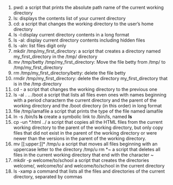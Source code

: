 1. pwd: a script that prints the absolute path name of the current working directory
2. ls: displays the contents list of your current directory
3. cd: a script that changes the working directory to the user’s home directory
4. ls -l:display current directory contents in a long format
5. ls -al: display current directory contents including hidden files
6. ls -aln: list files digit only
7. mkdir /tmp/my_first_directory: a script that creates a directory named my_first_directory in the /tmp/ directory
8. mv /tmp/betty /tmp/my_first_directory: Move the file betty from /tmp/ to /tmp/my_first_directory
9. rm /tmp/my_first_directory/betty: delete the file betty
10. rmdir /tmp/my_first_directory: delete the directory my_first_directory that is in the /tmp directory
11. cd - a script that changes the working directory to the previous one
12. ls -al . .. /boot a script that lists all files even ones with names beginning with a period charactern the current directory and the parent of the working directory and the /boot directory (in this order) in long format
13. file /tmp/iamafile a script that prints the type of the file named iamafile
14. ln -s /bin/ls __ls__ create a symbolic link to /bin/ls, named __ls__
15. cp -un *.html ../ a script that copies all the HTML files from the current working directory to the parent of the working directory, but only copy files that did not exist in the parent of the working directory or were newer than the versions in the parent of the working directory.
16. mv [[:upper:]]* /tmp/u a script that moves all files beginning with an uppercase letter to the directory /tmp/u
rm *~  a script that deletes all files in the current working directory that end with the character ~
17. mkdir -p welcome/to/school a script that creates the directories welcome/, welcome/to/ and welcome/to/school in the current directory
18. ls -xamp a command that lists all the files and directories of the current directory, separated by commas 
